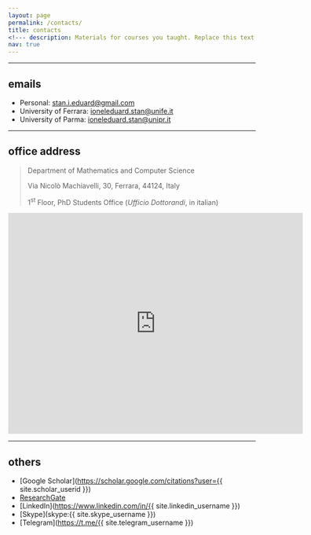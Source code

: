 ```yaml
---
layout: page
permalink: /contacts/
title: contacts
<!--- description: Materials for courses you taught. Replace this text with your description. --->
nav: true
---
```


---

## emails 
* Personal: [stan.i.eduard@gmail.com](mailto:stan.i.eduard@gmail.com)
* University of Ferrara: [ioneleduard.stan@unife.it](mailto:ioneleduard.stan@unife.it)
* University of Parma: [ioneleduard.stan@unipr.it](mailto:ioneleduard.stan@unipr.it)

---

## office address
> Department of Mathematics and Computer Science
>
> Via Nicolò Machiavelli, 30, Ferrara, 44124, Italy
>
> 1<sup>st</sup> Floor, PhD Students Office (*Ufficio Dottorandi*, in italian)

<iframe src="https://www.google.com/maps/embed?pb=!1m18!1m12!1m3!1d2829.1628118337253!2d11.62769965124893!3d44.83861758288444!2m3!1f0!2f0!3f0!3m2!1i1024!2i768!4f13.1!3m3!1m2!1s0x477e4e3f0488936f%3A0x133a311dbcd8d489!2sDipartimento%20di%20Matematica%20-%20Universit%C3%A0%20degli%20Studi%20di%20Ferrara!5e0!3m2!1sit!2sit!4v1606242551233!5m2!1sit!2sit" width="600" height="450" frameborder="0" style="border:0;" allowfullscreen="" aria-hidden="false" tabindex="0"></iframe>

---

## others

* [Google Scholar](https://scholar.google.com/citations?user={{ site.scholar_userid }})
* [ResearchGate](https://www.researchgate.net/profile/{{site.research_gate_profile}}/)
* [LinkedIn](https://www.linkedin.com/in/{{ site.linkedin_username }})
* [Skype](skype:{{ site.skype_username }})
* [Telegram](https://t.me/{{ site.telegram_username }})
